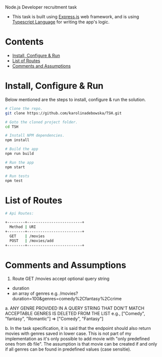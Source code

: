 
Node.js Developer recruitment task

- This task is built using [Express.js](https://expressjs.com/) web framework, and is using [Typescript Language](https://www.typescriptlang.org/) for writing the app's logic.

# Contents

- [Install, Configure & Run](#install-configure--run)
- [List of Routes](#list-of-routes)
- [Comments and Assumptions](#comments-and-assumptions)

# Install, Configure & Run

Below mentioned are the steps to install, configure & run the solution.

```bash
# Clone the repo.
git clone https://github.com/karolinadebowska/TSH.git

# Goto the cloned project folder.
cd TSH
```

```bash
# Install NPM dependencies.
npm install

# Build the app
npm run build

# Run the app
npm start

# Run tests
npm test
```

# List of Routes

```sh
# Api Routes:

+--------+-------------------------+
  Method | URI
+--------+-------------------------+
  GET    | /movies
  POST   | /movies/add
+--------+-------------------------+

```

# Comments and Assumptions

1. Route GET /movies accept optional query string

- duration
- an array of genres
  e.g. /movies?duration=100&genres=comedy%2Cfantasy%2Ccrime

a. ANY GENRE PROVIDED IN A QUERY STRING THAT DON'T MATCH ACCEPTABLE GENRES IS DELETED FROM THE LIST
e.g., ["Comedy", "fantasy", "Romantic"] => ["Comedy", "Fantasy"]

b. In the task specification, it is said that the endpoint should also return movies with genres saved in lower case. This is not part of my implementation as it's only possible to add movie with "only predefined ones from db file". The assumption is that movie can be created if and only if all genres can be found in predefined values (case sensitie).
